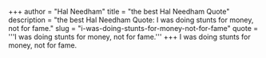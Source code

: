 +++
author = "Hal Needham"
title = "the best Hal Needham Quote"
description = "the best Hal Needham Quote: I was doing stunts for money, not for fame."
slug = "i-was-doing-stunts-for-money-not-for-fame"
quote = '''I was doing stunts for money, not for fame.'''
+++
I was doing stunts for money, not for fame.
